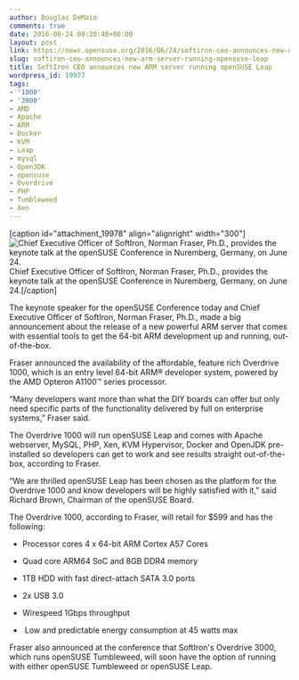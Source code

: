 ```yaml
---
author: Douglas DeMaio
comments: true
date: 2016-06-24 09:20:40+00:00
layout: post
link: https://news.opensuse.org/2016/06/24/softiron-ceo-announces-new-arm-server-running-opensuse-leap/
slug: softiron-ceo-announces-new-arm-server-running-opensuse-leap
title: SoftIron CEO announces new ARM server running openSUSE Leap
wordpress_id: 19977
tags:
- '1000'
- '3000'
- AMD
- Apache
- ARM
- Docker
- KVM
- Leap
- mysql
- OpenJDK
- opensuse
- Overdrive
- PHP
- Tumbleweed
- Xen
---
```


[caption id="attachment_19978" align="alignright" width="300"]![Chief Executive Officer of SoftIron, Norman Fraser, Ph.D., provides the keynote talk at the openSUSE Conference in Nuremberg, Germany, on June 24.](/wp-content/uploads/2016/06/DSC_0008.png) Chief Executive Officer of SoftIron, Norman Fraser, Ph.D., provides the keynote talk at the openSUSE Conference in Nuremberg, Germany, on June 24.[/caption]

The keynote speaker for the openSUSE Conference today and Chief Executive Officer of SoftIron, Norman Fraser, Ph.D., made a big announcement about the release of a new powerful ARM server that comes with essential tools to get the 64-bit ARM development up and running, out-of-the-box.

Fraser announced the availability of the affordable, feature rich Overdrive 1000, which is an entry level 64-bit ARM® developer system, powered by the AMD Opteron A1100™ series processor.

“Many developers want more than what the DIY boards can offer but only need specific parts of the functionality delivered by full on enterprise systems,” Fraser said.

The Overdrive 1000 will run openSUSE Leap and comes with Apache webserver, MySQL, PHP, Xen, KVM Hypervisor, Docker and OpenJDK pre-installed so developers can get to work and see results straight out-of-the-box, according to Fraser.

<!-- more -->“We are thrilled openSUSE Leap has been chosen as the platform for the Overdrive 1000 and know developers will be highly satisfied with it,” said Richard Brown, Chairman of the openSUSE Board.

The Overdrive 1000, according to Fraser, will retail for $599 and has the following:



 	
  * Processor cores 4 x 64-bit ARM Cortex A57 Cores

 	
  * Quad core ARM64 SoC and 8GB DDR4 memory

 	
  * 1TB HDD with fast direct-attach SATA 3.0 ports

 	
  * 2x USB 3.0

 	
  * Wirespeed 1Gbps throughput

 	
  *  Low and predictable energy consumption at 45 watts max


Fraser also announced at the conference that SoftIron's Overdrive 3000, which runs openSUSE Tumbleweed, will soon have the option of running with either openSUSE Tumbleweed or openSUSE Leap.
